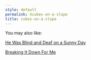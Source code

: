 ```yaml
---
style: default
permalink: Xcubes-on-a-slope
title: cubes-on-a-slope
---
```

You may also like:

[He Was Blind and Deaf on a Sunny Day](http://scp-wiki.net/he-was-blind-and-deaf-on-a-sunny-day)

[Breaking It Down For Me](http://scp-wiki.net/breaking-it-down-to-me)
